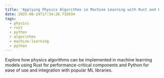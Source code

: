 ```yaml
---
title: 'Applying Physics Algorithms in Machine Learning with Rust and Python'
date: 2025-06-24T17:34:26.718934
tags:
  - physics
  - rust
  - python
  - algorithms
  - machine-learning
  - python
---
```


Explore how physics algorithms can be implemented in machine learning models using Rust for performance-critical components and Python for ease of use and integration with popular ML libraries.
